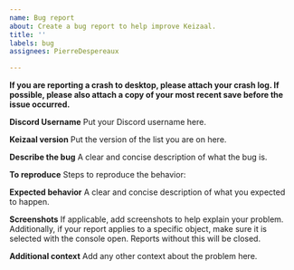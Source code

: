 ```yaml
---
name: Bug report
about: Create a bug report to help improve Keizaal.
title: ''
labels: bug
assignees: PierreDespereaux

---
```


**If you are reporting a crash to desktop, please attach your crash log. If possible, please also attach a copy of your most recent save before the issue occurred.**

**Discord Username**
Put your Discord username here.

**Keizaal version**
Put the version of the list you are on here.

**Describe the bug**
A clear and concise description of what the bug is.

**To reproduce**
Steps to reproduce the behavior:

**Expected behavior**
A clear and concise description of what you expected to happen.

**Screenshots**
If applicable, add screenshots to help explain your problem. Additionally, if your report applies to a specific object, make sure it is selected with the console open. Reports without this will be closed.

**Additional context**
Add any other context about the problem here.
